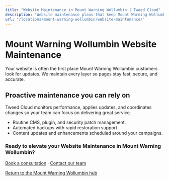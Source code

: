 ```yaml
---
title: "Website Maintenance in Mount Warning Wollumbin | Tweed Cloud"
description: "Website maintenance plans that keep Mount Warning Wollumbin sites secure and up to date."
url: "/locations/mount-warning-wollumbin/website-maintenance/"
---
```


# Mount Warning Wollumbin Website Maintenance

Your website is often the first place Mount Warning Wollumbin customers look for updates. We maintain every layer so pages stay fast, secure, and accurate.

## Proactive maintenance you can rely on

Tweed Cloud monitors performance, applies updates, and coordinates changes so your team can focus on delivering great service.

- Routine CMS, plugin, and security patch management.
- Automated backups with rapid restoration support.
- Content updates and enhancements scheduled around your campaigns.

### Ready to elevate your Website Maintenance in Mount Warning Wollumbin?

[Book a consultation](/consultation/) · [Contact our team](/contact/)

[Return to the Mount Warning Wollumbin hub](/locations/mount-warning-wollumbin/)
